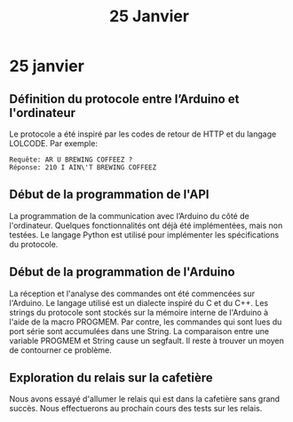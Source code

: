 ﻿---
title: 25 Janvier
layout: default
---

25 janvier
==========

Définition du protocole entre l’Arduino et l'ordinateur
--------------------------------------------------------

Le protocole a été inspiré par les codes de retour de HTTP et du langage LOLCODE.
Par exemple:

	Requête: AR U BREWING COFFEEZ ?
	Réponse: 210 I AIN\'T BREWING COFFEEZ

Début de la programmation de l'API
----------------------------------

La programmation de la communication avec l’Arduino du côté de l'ordinateur.
Quelques fonctionnalités ont déjà été implémentées, mais non testées. Le langage Python est
utilisé pour implémenter les spécifications du protocole.

Début de la programmation de l'Arduino
--------------------------------------

La réception et l'analyse des commandes ont été commencées sur l'Arduino. Le langage utilisé 
est un dialecte inspiré du C et du C++. Les strings du protocole sont stockés sur la mémoire
interne de l'Arduino à l'aide de la macro PROGMEM. Par contre, les commandes qui sont lues
du port série sont accumulées dans une String. La comparaison entre une variable PROGMEM et
String cause un segfault. Il reste à trouver un moyen de contourner ce problème.

Exploration du relais sur la cafetière
--------------------------------------

Nous avons essayé d'allumer le relais qui est dans la cafetière sans grand succès. Nous 
effectuerons au prochain cours des tests sur les relais.
